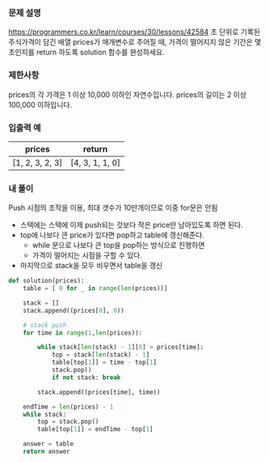 ### 문제 설명

https://programmers.co.kr/learn/courses/30/lessons/42584
초 단위로 기록된 주식가격이 담긴 배열 prices가 매개변수로 주어질 때, 가격이 떨어지지 않은 기간은 몇 초인지를 return 하도록 solution 함수를 완성하세요.

### 제한사항

prices의 각 가격은 1 이상 10,000 이하인 자연수입니다.
prices의 길이는 2 이상 100,000 이하입니다.

### 입출력 예

| prices          | return          |
| --------------- | --------------- |
| [1, 2, 3, 2, 3] | [4, 3, 1, 1, 0] |

### 내 풀이

Push 시점의 조작을 이용, 최대 갯수가 10만개이므로 이중 for문은 안됨

- 스택에는 스택에 이제 push되는 것보다 작은 price만 남아있도록 하면 된다.
- top에 나보다 큰 price가 있다면 pop하고 table에 갱신해준다.
  - while 문으로 나보다 큰 top을 pop하는 방식으로 진행하면
  - 가격이 떨어지는 시점을 구할 수 있다.
- 마지막으로 stack을 모두 비우면서 table을 갱신

```python
def solution(prices):
    table = [ 0 for _ in range(len(prices))]

    stack = []
    stack.append((prices[0], 0))

    # stack push
    for time in range(1,len(prices)):

        while stack[len(stack) - 1][0] > prices[time]:
            top = stack[len(stack) - 1]
            table[top[1]] = time - top[1]
            stack.pop()
            if not stack: break

        stack.append((prices[time], time))

    endTime = len(prices) - 1
    while stack:
        top = stack.pop()
        table[top[1]] = endTime - top[1]

    answer = table
    return answer
```
